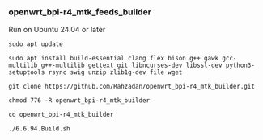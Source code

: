 ### openwrt_bpi-r4_mtk_feeds_builder

Run on Ubuntu 24.04 or later

`sudo apt update`

`sudo apt install build-essential clang flex bison g++ gawk gcc-multilib g++-multilib gettext git libncurses-dev libssl-dev python3-setuptools rsync swig unzip zlib1g-dev file wget`

`git clone https://github.com/Rahzadan/openwrt_bpi-r4_mtk_builder.git`

`chmod 776 -R openwrt_bpi-r4_mtk_builder`

`cd openwrt_bpi-r4_mtk_builder`

`./6.6.94.Build.sh`
